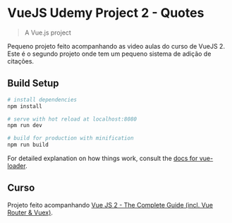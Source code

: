 # VueJS Udemy Project 2 - Quotes

> A Vue.js project

Pequeno projeto feito acompanhando as video aulas do curso de VueJS 2. Este é o segundo projeto onde tem um pequeno sistema de adição de citações.

## Build Setup

``` bash
# install dependencies
npm install

# serve with hot reload at localhost:8080
npm run dev

# build for production with minification
npm run build
```

For detailed explanation on how things work, consult the [docs for vue-loader](http://vuejs.github.io/vue-loader).

## Curso
Projeto feito acompanhando [Vue JS 2 - The Complete Guide (incl. Vue Router & Vuex)](https://www.udemy.com/vuejs-2-the-complete-guide).